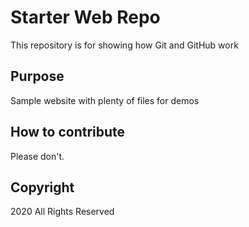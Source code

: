 # Starter Web Repo

This repository is for showing how Git and GitHub work

## Purpose

Sample website with plenty of files for demos

## How to contribute
Please don't.

## Copyright

2020 All Rights Reserved